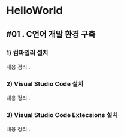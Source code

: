 # HelloWorld

## #01 . C언어 개발  환경 구축

### 1) 컴파일러 설치

내용 정리..

### 2) Visual Studio Code 설치

내용 정리..

### 3) Visual Studio Code Extecsions 설치

내용 정리..